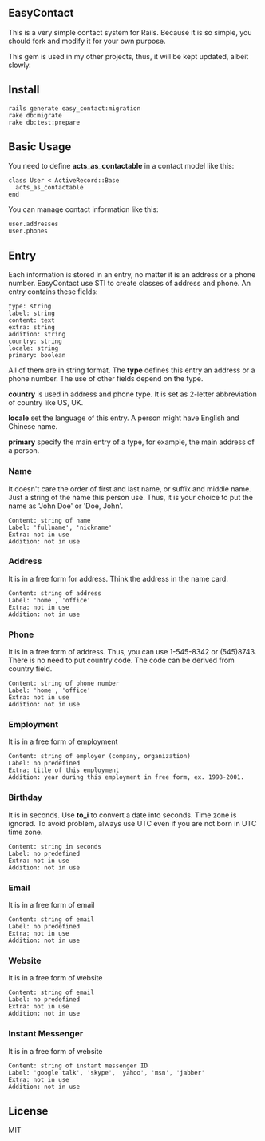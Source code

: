 ## EasyContact

This is a very simple contact system for Rails. Because it is so simple, you should fork and modify it for your own purpose.

This gem is used in my other projects, thus, it will be kept updated, albeit slowly.

## Install

    rails generate easy_contact:migration
    rake db:migrate
    rake db:test:prepare

## Basic Usage

  You need to define __acts_as_contactable__ in a contact model like this:

    class User < ActiveRecord::Base
      acts_as_contactable
    end

  You can manage contact information like this:

    user.addresses
    user.phones

## Entry

  Each information is stored in an entry, no matter it is an address or a phone number. EasyContact use STI to create classes of address and phone. An entry contains these fields:

    type: string
    label: string
    content: text
    extra: string
    addition: string
    country: string
    locale: string
    primary: boolean
  
  All of them are in string format. The **type** defines this entry an address or a phone number. The use of other fields depend on the type.

  **country** is used in address and phone type. It is set as 2-letter abbreviation of country like US, UK.

  **locale** set the language of this entry. A person might have English and Chinese name.

  **primary** specify the main entry of a type, for example, the main address of a person.

### Name

  It doesn't care the order of first and last name, or suffix and middle name. Just a string of the name this person use. Thus, it is your choice to put the name as 'John Doe' or 'Doe, John'.

    Content: string of name
    Label: 'fullname', 'nickname'
    Extra: not in use
    Addition: not in use

### Address

  It is in a free form for address. Think the address in the name card. 

    Content: string of address
    Label: 'home', 'office'
    Extra: not in use
    Addition: not in use

### Phone

  It is in a free form of address. Thus, you can use 1-545-8342 or (545)8743. There is no need to put country code. The code can be derived from country field.

    Content: string of phone number
    Label: 'home', 'office'
    Extra: not in use
    Addition: not in use

### Employment

  It is in a free form of employment

    Content: string of employer (company, organization)
    Label: no predefined
    Extra: title of this employment
    Addition: year during this employment in free form, ex. 1998-2001.

### Birthday

  It is in seconds. Use __to_i__ to convert a date into seconds. Time zone is ignored. To avoid problem, always use UTC even if you are not born in UTC time zone.

    Content: string in seconds
    Label: no predefined
    Extra: not in use
    Addition: not in use

### Email

  It is in a free form of email

    Content: string of email
    Label: no predefined
    Extra: not in use
    Addition: not in use

### Website

  It is in a free form of website

    Content: string of email
    Label: no predefined
    Extra: not in use
    Addition: not in use

### Instant Messenger

  It is in a free form of website

    Content: string of instant messenger ID
    Label: 'google talk', 'skype', 'yahoo', 'msn', 'jabber'
    Extra: not in use
    Addition: not in use

## License

MIT
